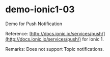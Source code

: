 # demo-ionic1-03
Demo for Push Notification

Reference: [http://docs.ionic.io/services/push/](http://docs.ionic.io/services/push/) for Ionic 1.

Remarks: Does not support Topic notifications.
